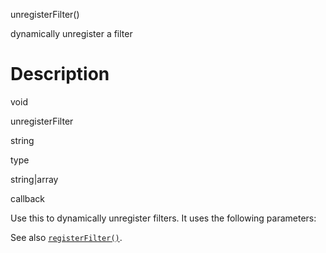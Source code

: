 unregisterFilter()

dynamically unregister a filter

Description
===========

void

unregisterFilter

string

type

string\|array

callback

Use this to dynamically unregister filters. It uses the following
parameters:

See also [`registerFilter()`](#api.register.filter).
